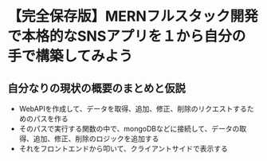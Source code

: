 # 【完全保存版】MERNフルスタック開発で本格的なSNSアプリを１から自分の手で構築してみよう

## 自分なりの現状の概要のまとめと仮説

- WebAPIを作成して、データを取得、追加、修正、削除のリクエストするためのパスを作る
- そのパスで実行する関数の中で、mongoDBなどに接続して、データの取得、追加、修正、削除のロジックを追加する
- それをフロントエンドから叩いて、クライアントサイドで表示する
